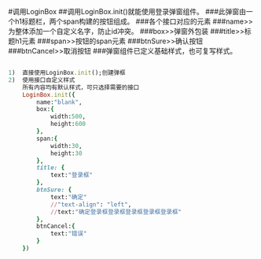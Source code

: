 
#调用LoginBox 
##调用LoginBox.init()就能使用登录弹窗组件。
###此弹窗由一个h1标题栏，两个span构建的按钮组成。
###各个接口对应的元素
###name>>为整体添加一个自定义名字，防止id冲突。
###box>>弹窗外包装
###title>>标题h1元素
###span>>按钮的span元素
###btnSure>>确认按钮
###btnCancel>>取消按钮
###弹窗组件已定义基础样式，也可复写样式。
```ruby  

1)	直接使用LoginBox.init();创建弹框
2)  使用接口自定义样式
    所有内容均有默认样式，可只选择需要的接口
    LoginBox.init({
        name:"blank",
        box:{
            width:500,
            height:600
        },
        span:{
            width:30,
            height:30
        },
        title: {
            text:"登录框"
        },
        btnSure: {
            text:"确定"
            //"text-align": "left",
            //text:"确定登录框登录框登录框登录框登录框"
        },
        btnCancel:{
            text:"错误"
        }
    })

``` 
